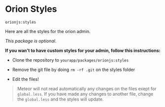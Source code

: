 Orion Styles
============

```
orionjs:styles
```

Here are all the styles for the orion admin. 

*This package is optional*.

**If you wan't to have custom styles for your admin, follow this instructions:**

- Clone the repository to ```yourapp/packages/orionjs:styles```

- Remove the git file by doing ```rm -rf .git``` on the styles folder

- Edit the files!

> Meteor will not read automatically any changes on the files exept for ```global.less```. 
> If you have made any changes to another file, change the ```global.less``` and the styles will update.
